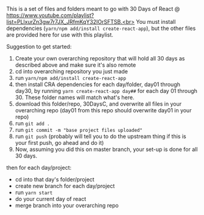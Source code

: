 This is a set of files and folders meant to go with 30 Days of React @ https://www.youtube.com/playlist?list=PLlxurZn3gw7r7JX_JRfmKqY32IOrSFTSB.<br>
You must install dependencies (`yarn/npm add/install create-react-app`), but the other files are provided here for use with this playlist.  

Suggestion to get started: 

1. Create your own overarching repository that will hold all 30 days as described above and make sure it's also remote
2. cd into overarching repository you just made
3. run `yarn/npm add/install create-react-app`
4. then install CRA dependencies for each day/folder, day01 through day30, by running `yarn create-react-app day##` for each day 01 through 30.  These folder names will match what's here.
5. download this folder/repo, 30DaysC, and overwrite all files in your overarching repo (day01 from this repo should overwrite day01 in your repo)
6. run `git add .`
7. run `git commit -m "base project files uploaded"`
8. run `git push` (probably will tell you to do the upstream thing if this is your first push, go ahead and do it)
9. Now, assuming you did this on master branch, your set-up is done for all 30 days.

then for each day/project:
* cd into that day's folder/project
* create new branch for each day/project
* run `yarn start`
* do your current day of react
* merge branch into your overarching repo
